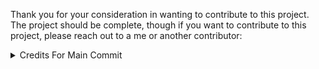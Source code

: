 Thank you for your consideration in wanting to contribute to this project. 
The project should be complete, though if you want to contribute to this project, please reach out to a me or another contributor:
<details><summary>Credits For Main Commit</summary>

1. Code:
- [Quinn Cotter](https://github.com/quinncie)

2.Debugging + Code Review:
- [Jason Jones-Ryan](https://github.com/lungless-chest)
</details>
